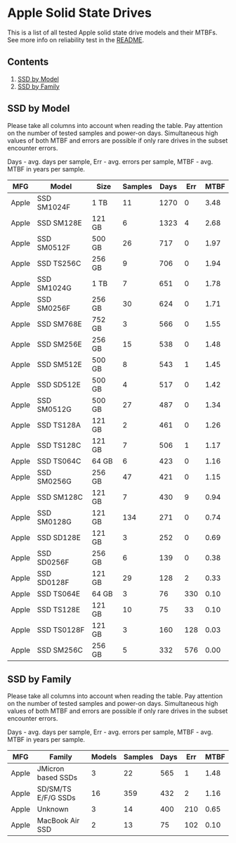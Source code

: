 Apple Solid State Drives
========================

This is a list of all tested Apple solid state drive models and their MTBFs. See
more info on reliability test in the [README](https://github.com/linuxhw/SMART).

Contents
--------

1. [ SSD by Model  ](#ssd-by-model)
2. [ SSD by Family ](#ssd-by-family)

SSD by Model
------------

Please take all columns into account when reading the table. Pay attention on the
number of tested samples and power-on days. Simultaneous high values of both MTBF
and errors are possible if only rare drives in the subset encounter errors.

Days - avg. days per sample,
Err  - avg. errors per sample,
MTBF - avg. MTBF in years per sample.

| MFG       | Model              | Size   | Samples | Days  | Err   | MTBF |
|-----------|--------------------|--------|---------|-------|-------|------|
| Apple     | SSD SM1024F        | 1 TB   | 11      | 1270  | 0     | 3.48   |
| Apple     | SSD SM128E         | 121 GB | 6       | 1323  | 4     | 2.68   |
| Apple     | SSD SM0512F        | 500 GB | 26      | 717   | 0     | 1.97   |
| Apple     | SSD TS256C         | 256 GB | 9       | 706   | 0     | 1.94   |
| Apple     | SSD SM1024G        | 1 TB   | 7       | 651   | 0     | 1.78   |
| Apple     | SSD SM0256F        | 256 GB | 30      | 624   | 0     | 1.71   |
| Apple     | SSD SM768E         | 752 GB | 3       | 566   | 0     | 1.55   |
| Apple     | SSD SM256E         | 256 GB | 15      | 538   | 0     | 1.48   |
| Apple     | SSD SM512E         | 500 GB | 8       | 543   | 1     | 1.45   |
| Apple     | SSD SD512E         | 500 GB | 4       | 517   | 0     | 1.42   |
| Apple     | SSD SM0512G        | 500 GB | 27      | 487   | 0     | 1.34   |
| Apple     | SSD TS128A         | 121 GB | 2       | 461   | 0     | 1.26   |
| Apple     | SSD TS128C         | 121 GB | 7       | 506   | 1     | 1.17   |
| Apple     | SSD TS064C         | 64 GB  | 6       | 423   | 0     | 1.16   |
| Apple     | SSD SM0256G        | 256 GB | 47      | 421   | 0     | 1.15   |
| Apple     | SSD SM128C         | 121 GB | 7       | 430   | 9     | 0.94   |
| Apple     | SSD SM0128G        | 121 GB | 134     | 271   | 0     | 0.74   |
| Apple     | SSD SD128E         | 121 GB | 3       | 252   | 0     | 0.69   |
| Apple     | SSD SD0256F        | 256 GB | 6       | 139   | 0     | 0.38   |
| Apple     | SSD SD0128F        | 121 GB | 29      | 128   | 2     | 0.33   |
| Apple     | SSD TS064E         | 64 GB  | 3       | 76    | 330   | 0.10   |
| Apple     | SSD TS128E         | 121 GB | 10      | 75    | 33    | 0.10   |
| Apple     | SSD TS0128F        | 121 GB | 3       | 160   | 128   | 0.03   |
| Apple     | SSD SM256C         | 256 GB | 5       | 332   | 576   | 0.00   |

SSD by Family
-------------

Please take all columns into account when reading the table. Pay attention on the
number of tested samples and power-on days. Simultaneous high values of both MTBF
and errors are possible if only rare drives in the subset encounter errors.

Days - avg. days per sample,
Err  - avg. errors per sample,
MTBF - avg. MTBF in years per sample.

| MFG       | Family                 | Models | Samples | Days  | Err   | MTBF |
|-----------|------------------------|--------|---------|-------|-------|------|
| Apple     | JMicron based SSDs     | 3      | 22      | 565   | 1     | 1.48   |
| Apple     | SD/SM/TS E/F/G SSDs    | 16     | 359     | 432   | 2     | 1.16   |
| Apple     | Unknown                | 3      | 14      | 400   | 210   | 0.65   |
| Apple     | MacBook Air SSD        | 2      | 13      | 75    | 102   | 0.10   |
